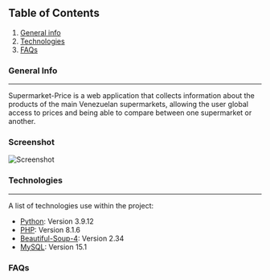 <!--  
## Bugs

## Preguntas frecuentes -->

## Table of Contents

1. [General info](#general-info)
2. [Technologies](#technologies)
3. [FAQs](#faqs)

### General Info 
***
Supermarket-Price is a web application that collects information about the products of the main Venezuelan supermarkets, allowing the user global access to prices and being able to compare between one supermarket or another.

### Screenshot
![Screenshot](https://drive.google.com/file/d/1ZbFdM_dOkbVbyf0RPMyZqdzSrJaPmtyT/view?usp=sharing)

### Technologies 
*** 
A list of technologies use within the project:
* [Python](https://www.python.org/downloads/release/python-3912/): Version 3.9.12
* [PHP](https://www.php.net/releases/index.php): Version 8.1.6
* [Beautiful-Soup-4](https://www.crummy.com/software/BeautifulSoup/bs4/doc/): Version 2.34
* [MySQL](https://dev.mysql.com/doc/refman/8.0/en/innodb-introduction.html): Version 15.1

### FAQs